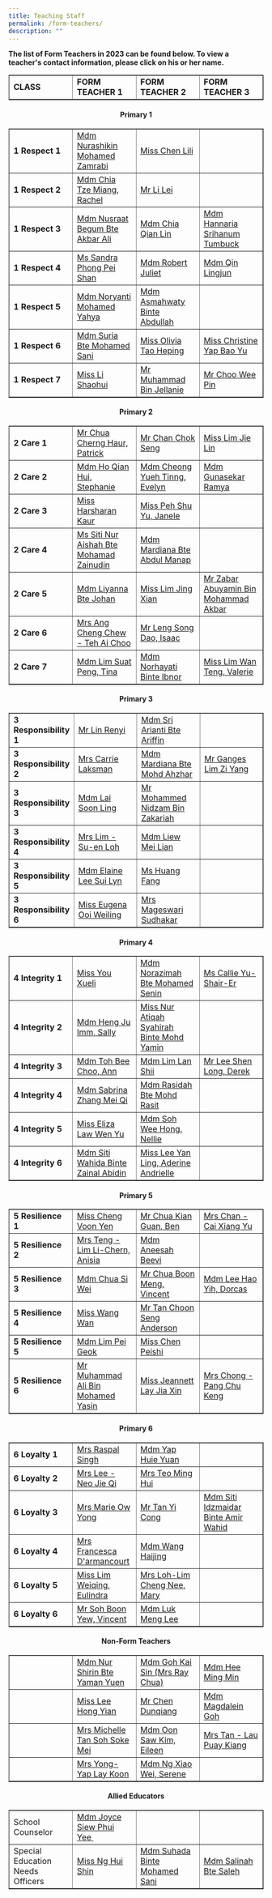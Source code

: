 ```yaml
---
title: Teaching Staff
permalink: /form-teachers/
description: ""
---
```

<p><strong>The list of Form Teachers in 2023 can be found below. To view a teacher's contact information, please click on his or her name.</strong></p>


<table class="table table-responsive table-bordered" border="" cellpadding="10"><tbody><tr style="height: 20px;"><td style="height: 20px; width: 25%;"><strong>CLASS</strong></td><td style="height: 20px; width: 25%;"><strong>FORM TEACHER 1</strong></td><td style="height: 20px; width: 25%;"><strong>FORM TEACHER 2</strong></td><td style="height: 20px; width: 25%;"><strong>FORM TEACHER 3</strong></td></tr></tbody></table>

	
<p>

</p><h4 style="text-align: center;"><strong>Primary 1</strong></h4>

	
<table class="table table-responsive table-bordered" border="" cellpadding="10"><tbody><tr style="height: 20px;"><td style="height: 20px; width: 25%;"><strong>1 Respect 1</strong></td><td style="height: 20px; width: 25%;"><a href="/English-department/#shikin" target="_blank" rel="noopener">Mdm Nurashikin Mohamed Zamrabi</a></td><td style="height: 20px; width: 25%;"><a href="/mtl-department/#lili" target="_blank" rel="noopener">Miss Chen Lili</a></td><td style="height: 20px; width: 25%;">&nbsp;</td></tr><tr style="height: 17px;"><td style="height: 20px; width: 25%;"><strong>1 Respect 2</strong></td><td style="height: 20px; width: 25%;"><a href="/character-citizenship-education-department/#Rachel_" target="_blank" rel="noopener">Mdm Chia Tze Miang, Rachel</a></td><td style="height: 20px; width: 25%;"><a href="/mtl-department/#LiLei_" target="_blank" rel="noopener">Mr Li Lei</a></td><td style="height: 20px; width: 25%;">&nbsp;</td></tr><tr style="height: 20px;"><td style="height: 20px; width: 25%;"><strong>1 Respect 3</strong></td><td style="height: 20px; width: 25%;"><a href="/key-personnel-2/#Nusraat_" target="_blank" rel="noopener">Mdm Nusraat Begum Bte Akbar Ali</a></td><td style="height: 20px; width: 25%;"><a href="/key-personnel-2/#Qianlin_" target="_blank" rel="noopener">Mdm Chia Qian Lin</a></td><td style="height: 20px; width: 25%;"><a href="/key-personnel-2/#Hanna_" target="_blank" rel="noopener">Mdm Hannaria Srihanum Tumbuck</a></td></tr><tr style="height: 20px;"><td style="height: 20px; width: 25%;"><strong>1 Respect 4</strong></td><td style="height: 20px; width: 25%;"><a href="/English-department/#Sandra_" target="_blank" rel="noopener">Ms Sandra Phong Pei Shan</a></td><td style="height: 20px; width: 25%;"><a href="/mtl-department/#Juliet_" target="_blank" rel="noopener">Mdm Robert Juliet</a></td><td style="height: 20px; width: 25%;"><a href="/mtl-department/#Lingjun_" target="_blank" rel="noopener">Mdm Qin Lingjun</a></td></tr><tr style="height: 20px;"><td style="height: 20px; width: 25%;"><strong>1 Respect 5</strong></td><td style="height: 20px; width: 25%;"><a href="/mtl-department/#Noryanti_" target="_blank" rel="noopener">Mdm Noryanti Mohamed Yahya</a></td><td style="height: 20px; width: 25%;"><a href="/ICT-department/#Asmah_" target="_blank" rel="noopener">Mdm Asmahwaty Binte Abdullah</a></td><td style="height: 20px; width: 25%;"></td></tr><tr style="height: 20px;"><td style="height: 20px; width: 25%;"><strong>1 Respect 6</strong></td><td style="height: 20px; width: 25%;"><a href="/student-management-department/#Suria_" target="_blank" rel="noopener">Mdm Suria Bte Mohamed Sani</a></td><td style="height: 20px; width: 25%;"><a href="/pam-and-cca-department/#Olivia_" target="_blank" rel="noopener">Miss Olivia Tao Heping</a></td><td style="height: 20px; width: 25%;"><a href="/pam-and-cca-department/#Christine_" target="_blank" rel="noopener">Miss Christine Yap Bao Yu</a></td></tr><tr style="height: 20px;"><td style="height: 20px; width: 25%;"><strong>1 Respect 7</strong></td><td style="height: 20px; width: 25%;"><a href="/science-department/#Shaohui_" target="_blank" rel="noopener">Miss Li Shaohui</a></td><td style="height: 20px; width: 25%;"><a href="/pam-and-cca-department/#Muhammad_" target="_blank" rel="noopener">Mr Muhammad Bin Jellanie</a></td><td style="height: 20px; width: 25%;"><a href="/key-personnel-2/#Weepin_" target="_blank" rel="noopener">Mr Choo Wee Pin</a></td></tr>
</tbody>
</table>	
<p></p>

<p> 

</p><h4 style="text-align: center;"><strong>Primary 2</strong></h4>


<table class="table table-responsive table-bordered" border="1" cellpadding="10"><tbody><tr style="height: 22px;"><td style="height: 20px; width: 25%;"><strong>2 Care 1</strong></td><td style="height: 20px; width: 25%;"><a href="/mathematics-department/#Patrick_" target="_blank" rel="noopener">Mr Chua Cherng Haur, Patrick</a></td><td style="height: 20px; width: 25%;"><a href="/key-personnel-2/#Chokseng_" target="_blank" rel="noopener">Mr Chan Chok Seng</a></td><td style="height: 20px; width: 25%;"><a href="/mathematics-department/#Jielin_" target="_blank" rel="noopener">Miss Lim Jie Lin</a></td></tr><tr style="height: 20px;"><td style="height: 20px; width: 25%;"><strong>2 Care 2</strong></td><td style="height: 20px; width: 25%;"><a href="/key-personnel-2/#Stephanie_" target="_blank" rel="noopener">Mdm Ho Qian Hui, Stephanie</a></td><td style="height: 20px; width: 25%;"><a href="/English-department/#Evelyn_" target="_blank" rel="noopener">Mdm Cheong Yueh Tinng, Evelyn</a></td><td style="height: 20px; width: 25%;"><a href="/mtl-department/#Ramya_" target="_blank" rel="noopener">Mdm Gunasekar Ramya</a></td></tr><tr style="height: 20px;"><td style="height: 20px; width: 25%;"><strong>2 Care 3</strong></td><td style="height: 20px; width: 25%;"><a href="/English-department/#Harsharan_" target="_blank" rel="noopener">Miss Harsharan Kaur</a></td><td style="height: 20px; width: 25%;"><a href="/pam-and-cca-department/#Janelle_" target="_blank" rel="noopener">Miss Peh Shu Yu, Janele</a></td><td style="height: 20px; width: 25%;">&nbsp;</td></tr><tr style="height: 20px;"><td style="height: 20px; width: 25%;"><strong>2 Care 4</strong></td><td style="height: 20px; width: 25%;"><a href="/ICT-department/#Aishah_" target="_blank" rel="noopener">Ms Siti Nur Aishah Bte Mohamad Zainudin</a></td><td style="height: 20px; width: 25%;"><a href="/mtl-department/#Mardiana_" target="_blank" rel="noopener">Mdm Mardiana Bte Abdul Manap</a></td><td style="height: 20px; width: 25%;">&nbsp;</td></tr><tr style="height: 20px;"><td style="height: 20px; width: 25%;"><strong>2 Care 5</strong></td><td style="height: 20px; width: 25%;"><a href="/ICT-department/#Liyanna_" target="_blank" rel="noopener">Mdm Liyanna Bte Johan</a></td><td style="height: 20px; width: 25%;"><a href="/ICT-department/#Jingxian_" target="_blank" rel="noopener">Miss Lim Jing Xian</a></td><td style="height: 20px; width: 25%;"><a href="/ICT-department/#Zabar_" target="_blank" rel="noopener">Mr Zabar Abuyamin Bin Mohammad Akbar</a></td></tr><tr style="height: 24px;"><td style="height: 20px; width: 25%;"><strong>2 Care 6</strong></td><td style="height: 20px; width: 25%;"><a href="/mathematics-department/#Elis_" target="_blank" rel="noopener">Mrs Ang Cheng Chew - Teh Ai Choo</a></td><td style="height: 20px; width: 25%;"><a href="/ICT-department/#Isaac_" target="_blank" rel="noopener">Mr Leng Song Dao, Isaac</a></td><td style="height: 20px; width: 25%;">&nbsp;</td></tr><tr style="height: 20px;"><td style="height: 20px; width: 25%;"><strong>2 Care 7</strong></td><td style="height: 20px; width: 25%;"><a href="/English-department/#Tina_" target="_blank" rel="noopener">Mdm Lim Suat Peng, Tina</a></td><td style="height: 20px; width: 25%;"><a href="/mtl-department/#Norhayati_" target="_blank" rel="noopener">Mdm Norhayati Binte Ibnor</a></td><td style="height: 20px; width: 26.7194%;"><a href="/mathematics-department/#Valerie_" target="_blank" rel="noopener">Miss Lim Wan Teng, Valerie</a></td></tr></tbody></table>	
<p></p>

<p> 

</p><h4 style="text-align: center;"><strong>Primary 3</strong></h4>


<table class="table table-responsive table-bordered" border="1" cellpadding="10"><tbody><tr style="height: 20px;"><td style="height: 20px; width: 25%;"><strong>3 Responsibility 1</strong></td><td style="height: 20px; width: 25%;"><a href="/science-department/#Renyi_" target="_blank" rel="noopener">Mr Lin Renyi</a></td><td style="height: 20px; width: 25%;"><a href="/key-personnel-2/#Sri_" target="_blank" rel="noopener">Mdm Sri Arianti Bte Ariffin</a></td><td style="height: 20px; width: 25%;">&nbsp;</td></tr><tr style="height: 20px;"><td style="height: 20px; width: 25%;"><strong>3 Responsibility 2</strong></td><td style="height: 20px; width: 25%;"><a href="/ICT-department/#Carrie_" target="_blank" rel="noopener">Mrs Carrie Laksman</a></td><td style="height: 20px; width: 25%;"><a href="/ICT-department/#Diana_" target="_blank" rel="noopener">Mdm Mardiana Bte Mohd Ahzhar</a></td><td style="height: 20px; width: 25%;"><a href="/science-department/#Ganges_" target="_blank" rel="noopener">Mr Ganges Lim Zi Yang</a></td></tr><tr style="height: 20px;"><td style="height: 20px; width: 25%;"><strong>3 Responsibility 3</strong></td><td style="height: 20px; width: 25%;"><a href="/mathematics-department/#Laisoonling_" target="_blank" rel="noopener">Mdm Lai Soon Ling</a></td><td style="height: 20px; width: 25%;"><a href="/key-personnel-2/#Nidzam_" target="_blank" rel="noopener">Mr Mohammed Nidzam Bin Zakariah</a></td><td style="height: 20px; width: 25%;">&nbsp;</td></tr><tr style="height: 20px;"><td style="height: 20px; width: 25%;"><strong>3 Responsibility 4</strong></td><td style="height: 20px; width: 25%;"><a href="/key-personnel-2/#Suen_" target="_blank" rel="noopener">Mrs Lim - Su-en Loh</a></td><td style="height: 20px; width: 25%;"><a href="/mtl-department/#Meilian_" target="_blank" rel="noopener">Mdm Liew Mei Lian</a></td><td style="height: 20px; width: 25%;">&nbsp;</td></tr><tr style="height: 20px;"><td style="height: 20px; width: 25%;"><strong>3 Responsibility 5</strong></td><td style="height: 20px; width: 25%;"><a href="/mathematics-department/#Elaine_" target="_blank" rel="noopener">Mdm Elaine Lee Sui Lyn</a></td><td style="height: 20px; width: 25%;"><a href="/mtl-department/#Huangfang_" target="_blank" rel="noopener">Ms Huang Fang</a></td><td style="height: 20px; width: 25%;">&nbsp;</td></tr><tr style="height: 29px;"><td style="height: 20px; width: 25%;"><strong>3 Responsibility 6</strong></td><td style="height: 20px; width: 25%;"><a href="/key-personnel-2/#Eugena_" target="_blank" rel="noopener">Miss Eugena Ooi Weiling</a></td><td style="height: 20px; width: 25%;"><a href="/key-personnel-2/#Mageswari_" target="_blank" rel="noopener">Mrs Mageswari Sudhakar</a></td><td style="height: 20px; width: 25%;">&nbsp;</td></tr></tbody></table>
<p></p>
	
<p> 

</p><h4 style="text-align: center;"><strong>Primary 4</strong></h4>


<table class="table table-responsive table-bordered" border="1" cellpadding="10"><tbody><tr style="height: 20px;"><td style="height: 20px; width: 25%;"><strong>4 Integrity 1</strong></td><td style="height: 20px; width: 25%;"><a href="/science-department/#Xueli_" target="_blank" rel="noopener">Miss You Xueli</a></td><td style="height: 20px; width: 25%;"><a href="/character-citizenship-education-department/#Nora_" target="_blank" rel="noopener">Mdm Norazimah Bte Mohamed Senin</a></td><td style="height: 20px; width: 25%;"><a href="/pam-and-cca-department/#Callie_" target="_blank" rel="noopener">Ms Callie Yu-Shair-Er</a></td></tr><tr style="height: 20px;"><td style="height: 20px; width: 25%;"><strong>4 Integrity 2</strong></td><td style="height: 20px; width: 25%;"><a href="/mathematics-department/#Sally_" target="_blank" rel="noopener">Mdm Heng Ju Imm, Sally</a></td><td style="height: 20px; width: 25%;"><a href="/science-department/#Atiqah_" target="_blank" rel="noopener">Miss Nur Atiqah Syahirah Binte Mohd Yamin</a></td><td style="height: 20px; width: 25%;">&nbsp;</td></tr><tr style="height: 20px;"><td style="height: 20px; width: 25%;"><strong>4 Integrity 3</strong></td><td style="height: 20px; width: 25%;"><a href="/key-personnel-2/#Ann_" target="_blank" rel="noopener">Mdm Toh Bee Choo, Ann</a></td><td style="height: 20px; width: 25%;"><a href="/ICT-department/#LanShii_" target="_blank" rel="noopener">Mdm Lim Lan Shii</a></td><td style="height: 20px; width: 25%;"><a href="/mathematics-department/#Derek_" target="_blank" rel="noopener">Mr Lee Shen Long, Derek</a></td></tr><tr style="height: 20px;"><td style="height: 20px; width: 25%;"><strong>4 Integrity 4</strong></td><td style="height: 20px; width: 25%;"><a href="english-department/#Sabrina_" target="_blank" rel="noopener">Mdm Sabrina Zhang Mei Qi</a></td><td style="height: 20px; width: 25%;"><a href="/key-personnel-2/#Rasidah_" target="_blank" rel="noopener">Mdm Rasidah Bte Mohd Rasit</a></td><td style="height: 20px; width: 25%;">&nbsp;</td></tr><tr style="height: 20px;"><td style="height: 20px; width: 25%;"><strong>4 Integrity 5</strong></td><td style="height: 20px; width: 25%;"><a href="English-department/#Eliza_" target="_blank" rel="noopener">Miss Eliza Law Wen Yu</a></td><td style="height: 20px; width: 25%;"><a href="/key-personnel-2/#Nellie_" target="_blank" rel="noopener">Mdm Soh Wee Hong, Nellie</a></td><td style="height: 20px; width: 25%;">&nbsp;</td></tr><tr style="height: 20px;"><td style="height: 20px; width: 25%;"><strong>4 Integrity 6</strong></td><td style="height: 20px; width: 25%;"><a href="/mathematics-department/#Wahida_" target="_blank" rel="noopener">Mdm Siti Wahida Binte Zainal Abidin</a></td><td style="height: 20px; width: 25%;"><a href="/key-personnel-2/#Andrielle_" target="_blank" rel="noopener">Miss Lee Yan Ling, Aderine Andrielle</a></td><td style="height: 20px; width: 25%;">&nbsp;</td></tr></tbody></table><p></p>
	
<p> 

</p><h4 style="text-align: center;"><strong>Primary 5</strong></h4>


<table class="table table-responsive table-bordered" border="1" cellpadding="10"><tbody><tr style="height: 20px;"><td style="height: 20px; width:25%;"><strong>5 Resilience 1</strong></td><td style="height: 20px; width: 25%;"><a href="/science-department/#Voonyen_" target="_blank" rel="noopener">Miss Cheng Voon Yen</a></td><td style="height: 20px; width: 25%;"><a href="/character-citizenship-education-department/#Ben_" target="_blank" rel="noopener">Mr Chua Kian Guan, Ben</a></td><td style="height: 20px; width: 25%;"><a href="/mtl-department/#Xiangyu_" target="_blank" rel="noopener">Mrs Chan - Cai Xiang Yu</a></td></tr><tr style="height: 20px;"><td style="height: 20px; width: 25%;"><strong>5 Resilience 2</strong></td><td style="height: 20px; width: 25%;"><a href="/key-personnel-2/#Anisia_" target="_blank" rel="noopener">Mrs Teng - Lim Li-Chern, Anisia</a></td><td style="height: 20px; width: 25%;"><a href="/character-citizenship-education-department/#Aneesah_" target="_blank" rel="noopener">Mdm Aneesah Beevi</a></td><td style="height: 20px; width: 25%;">&nbsp;</td></tr><tr style="height: 20px;"><td style="height: 20px; width: 25%;"><strong>5 Resilience 3</strong></td><td style="height: 20px; width: 25%;"><a href="/key-personnel-2/#Siwei_" target="_blank" rel="noopener">Mdm Chua Si Wei</a></td><td style="height: 20px; width: 25%;"><a href="/key-personnel-2/#Vincentchua_" target="_blank" rel="noopener">Mr Chua Boon Meng, Vincent</a></td><td style="height: 20px; width: 25%;"><a href="/key-personnel-2/#Dorcas_" target="_blank" rel="noopener">Mdm Lee Hao Yih, Dorcas</a></td></tr><tr style="height: 20px;"><td style="height: 20px; width: 25%;"><strong>5 Resilience 4</strong></td><td style="height: 20px; width: 25%;"><a href="/mtl-department/#Wangwan_" target="_blank" rel="noopener">Miss Wang Wan</a></td><td style="height: 20px; width: 25%;"><a href="/key-personnel-2/#Anderson_" target="_blank" rel="noopener">Mr Tan Choon Seng Anderson</a></td><td style="height: 20px; width: 25%;">&nbsp;</td></tr><tr style="height: 20px;"><td style="height: 20px; width: 25%;"><strong>5 Resilience 5</strong></td><td style="height: 20px; width: 25%;"><a href="/mathematics-department/#Shannon_" target="_blank" rel="noopener">Mdm Lim Pei Geok</a></td><td style="height: 20px; width: 25%;"><a href="/character-citizenship-education-department/#Peishi_" target="_blank" rel="noopener">Miss Chen Peishi</a></td><td style="height: 20px; width: 25%;">&nbsp;</td></tr><tr style="height: 20px;"><td style="height: 20px; width: 25%;"><strong>5 Resilience 6</strong></td><td style="height: 20px; width: 25%;"><a href="/English-department/#Ali_" target="_blank" rel="noopener">Mr Muhammad Ali Bin Mohamed Yasin</a></td><td style="height: 20px; width: 25%;"><a style="font-family: inherit; font-size: inherit;" href="/key-personnel-2/#Jeannett_" target="_blank" rel="noopener">Miss Jeannett Lay Jia Xin</a></td><td style="height: 20px; width: 25%;"><a href="/key-personnel-2/#Chukeng_" target="_blank" rel="noopener">Mrs Chong - Pang Chu Keng</a></td></tr></tbody></table><p></p>
	
<p> 

</p><h4 style="text-align: center;"><strong>Primary 6</strong></h4>


<table class="table table-responsive table-bordered" border="1" cellpadding="10"><tbody><tr style="height: 20px;"><td style="height: 20px; width: 25%;"><strong>6 Loyalty 1</strong></td><td style="height: 20px; width: 25%;"><a href="english-department/#Kiranjit_" target="_blank" rel="noopener">Mrs Raspal Singh</a></td><td style="height: 20px; width: 25%;"><a href="/key-personnel-2/#Huieyuan_" target="_blank" rel="noopener">Mdm Yap Huie Yuan</a></td><td style="height: 20px; width: 25%;">&nbsp;</td></tr><tr style="height: 20px;"><td style="height: 20px; width: 25%;"><strong>6 Loyalty 2</strong></td><td style="height: 20px; width: 25%;"><a href="/key-personnel-2/#Jieqi_" target="_blank" rel="noopener">Mrs Lee - Neo Jie Qi</a></td><td style="height: 20px; width: 25%;"><a href="/key-personnel-2/#Minghui_" target="_blank" rel="noopener">Mrs Teo Ming Hui</a></td><td style="height: 20px; width: 25%;">&nbsp;</td></tr><tr style="height: 20px;"><td style="height: 20px; width: 25%;"><strong>6 Loyalty 3</strong></td><td style="height: 20px; width: 25%;"><a href="/student-management-department/#Marie_" target="_blank" rel="noopener">Mrs Marie Ow Yong</a></td><td style="height: 20px; width: 25%;"><a href="/student-management-department/#Yicong_" target="_blank" rel="noopener">Mr Tan Yi Cong</a></td><td style="height: 20px; width: 25%;"><a href="/key-personnel-2/#Idzmaidar_" target="_blank" rel="noopener">Mdm Siti Idzmaidar Binte Amir Wahid</a></td></tr><tr style="height: 20px;"><td style="height: 20px; width: 25%;"><strong>6 Loyalty 4</strong></td><td style="height: 20px; width: 25%;"><a href="/ICT-department/#Francesca_" target="_blank" rel="noopener">Mrs Francesca D'armancourt</a></td><td style="height: 20px; width: 25%;"><a href="/character-citizenship-education-department/#Haijing_" target="_blank" rel="noopener">Mdm Wang Haijing</a></td><td style="height: 20px; width: 25%;">&nbsp;</td></tr><tr style="height: 20px;"><td style="height: 20px; width: 25%;"><strong>6 Loyalty 5</strong></td><td style="height: 20px; width: 25%;"><a href="/key-personnel-2/#Eulindra_" target="_blank" rel="noopener">Miss Lim Weiqing, Eulindra</a></td><td style="height: 20px; width: 25%;"><a href="/key-personnel-2/#Mary_" target="_blank" rel="noopener">Mrs Loh-Lim Cheng Nee, Mary</a></td><td style="height: 20px; width: 25%;">&nbsp;</td></tr><tr style="height: 1.21875px;"><td style="height: 20px; width: 25%;"><strong>6 Loyalty 6</strong></td><td style="height: 20px; width: 25%;"><a style="font-family: inherit; font-size: inherit;" href="/key-personnel-2/#Vincents_" target="_blank" rel="noopener"> Mr Soh Boon Yew, Vincent</a></td><td style="height: 20px; width: 25%;"><a href="/key-personnel-2/#Menglee_" target="_blank" rel="noopener">Mdm Luk Meng Lee</a></td><td style="height: 20px; width: 25%;">&nbsp;</td></tr></tbody></table><p></p>
	
<p> 

</p><h4 style="text-align: center;"><strong>Non-Form Teachers</strong></h4>

<table class="table table-responsive table-bordered" border="1" cellpadding="10"><tbody><tr style="height: 20px;"><td style="height: 20px; width: 25%;">&nbsp;</td><td style="height: 20px; width: 25%;"><a href="/key-personnel-2/#Shirin_" target="_blank" rel="noopener">Mdm Nur Shirin Bte Yaman Yuen</a></td><td style="height: 20px; width: 25%;"><a href="/mtl-department/#Raychua_" target="_blank" rel="noopener">Mdm Goh Kai Sin (Mrs Ray Chua)</a></td><td style="height: 20px; width: 25%;"><a href="/mtl-department/#Mingmin_" target="_blank" rel="noopener">Mdm Hee Ming Min</a></td></tr><tr style="height: 20px;"><td style="height: 20px; width: 25%;">&nbsp;</td><td style="height: 20px; width: 25%;"><a href="/mtl-department/#Hongyian_">Miss Lee Hong Yian</a></td><td style="height: 20px; width: 25%;"><a href="/mtl-department/#Simon_" target="_blank" rel="noopener">Mr Chen Dunqiang</a></td><td style="height: 20px; width: 25%;"><a href="/english-department/#Magdalein_" target="_blank" rel="noopener">Mdm Magdalein Goh</a></td></tr><tr style="height: 20px;"><td style="height: 20px; width: 25%;">&nbsp;</td><td style="height: 20px; width: 25%;"><a href="/science-department/#Michelle_" target="_blank" rel="noopener">Mrs Michelle Tan Soh Soke Mei</a></td><td style="height: 20px; width: 25%;"><a href="/mathematics-department/#Eileen_" target="_blank" rel="noopener">Mdm Oon Saw Kim, Eileen</a></td><td style="height: 20px; width: 25%;"><a href="/mathematics-department/#Puaykiang_" target="_blank" rel="noopener">Mrs Tan - Lau Puay Kiang</a></td></tr><tr style="height: 20px;"><td style="height: 20px; width: 25%;">&nbsp;</td><td style="height: 20px; width: 25%;"><a href="/science-department/#Laykoon_" target="_blank" rel="noopener">Mrs Yong-Yap Lay Koon</a></td><td style="height: 20px; width: 25%;"><a href="/science-department/#Serene_" target="_blank" rel="noopener">Mdm Ng Xiao Wei, Serene</a></td><td style="height: 20px; width: 25%;"><a></a></td></tr></tbody></table><p></p>
	
<p> 

</p><h4 style="text-align: center;"><strong>Allied Educators</strong></h4>


<table class="table table-responsive table-bordered" border="1" cellpadding="10"><tbody><tr style="height: 20px;"><td style="height: 20px; width: 25%;">School Counselor</td><td style="height: 20px; width: 25%;"><a href="/allied-educators/#Joyce_" target="_blank" rel="noopener">Mdm Joyce Siew Phui Yee&nbsp;</a></td><td style="height: 20px; width: 25%;">&nbsp;</td><td style="height: 20px; width: 25%;">&nbsp;</td></tr><tr style="height: 20px;"><td style="height: 20px; width: 25%;">Special Education Needs Officers</td><td style="height: 20px; width: 25%;"><a href="/allied-educators/#Huishin_" target="_blank" rel="noopener">Miss Ng Hui Shin</a></td><td style="height: 20px; width: 25%;"><a href="/allied-educators/#Suhada_" target="_blank" rel="noopener">Mdm Suhada Binte Mohamed Sani</a></td><td style="height: 20px; width: 25%;"><a href="/allied-educators/#Salinah_" target="_blank" rel="noopener">Mdm Salinah Bte Saleh</a></td></tr></tbody></table><p></p>